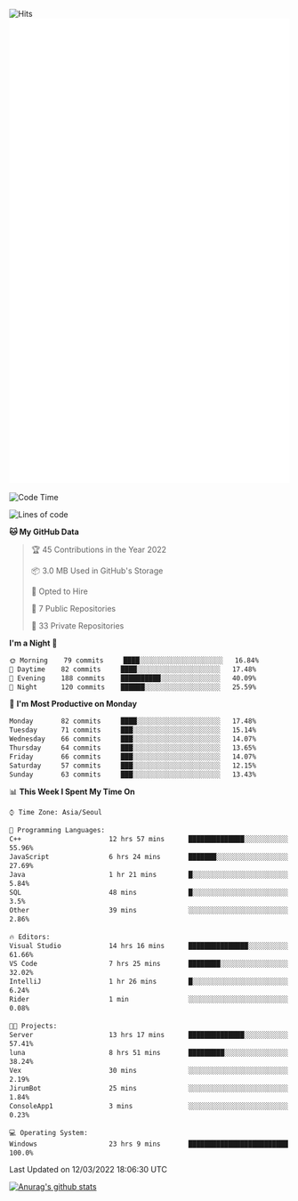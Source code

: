 ![Hits](https://hits.seeyoufarm.com/api/count/incr/badge.svg?url=https%3A%2F%2Fgithub.com%2Fkokose1234&count_bg=%2379C83D&title_bg=%23555555&icon=apple.svg&icon_color=%23E7E7E7&title=hits&edge_flat=false)
<br/>
![Metrics](https://github.com/kokose1234/kokose1234/blob/main/github-metrics.svg)

<!--START_SECTION:waka-->
![Code Time](http://img.shields.io/badge/Code%20Time-563%20hrs%2044%20mins-blue)

![Lines of code](https://img.shields.io/badge/From%20Hello%20World%20I%27ve%20Written-2%20Million%20lines%20of%20code-blue)

**🐱 My GitHub Data** 

> 🏆 45 Contributions in the Year 2022
 > 
> 📦 3.0 MB Used in GitHub's Storage 
 > 
> 💼 Opted to Hire
 > 
> 📜 7 Public Repositories 
 > 
> 🔑 33 Private Repositories  
 > 
**I'm a Night 🦉** 

```text
🌞 Morning    79 commits     ████░░░░░░░░░░░░░░░░░░░░░   16.84% 
🌆 Daytime    82 commits     ████░░░░░░░░░░░░░░░░░░░░░   17.48% 
🌃 Evening    188 commits    ██████████░░░░░░░░░░░░░░░   40.09% 
🌙 Night      120 commits    ██████░░░░░░░░░░░░░░░░░░░   25.59%

```
📅 **I'm Most Productive on Monday** 

```text
Monday       82 commits     ████░░░░░░░░░░░░░░░░░░░░░   17.48% 
Tuesday      71 commits     ███░░░░░░░░░░░░░░░░░░░░░░   15.14% 
Wednesday    66 commits     ███░░░░░░░░░░░░░░░░░░░░░░   14.07% 
Thursday     64 commits     ███░░░░░░░░░░░░░░░░░░░░░░   13.65% 
Friday       66 commits     ███░░░░░░░░░░░░░░░░░░░░░░   14.07% 
Saturday     57 commits     ███░░░░░░░░░░░░░░░░░░░░░░   12.15% 
Sunday       63 commits     ███░░░░░░░░░░░░░░░░░░░░░░   13.43%

```


📊 **This Week I Spent My Time On** 

```text
⌚︎ Time Zone: Asia/Seoul

💬 Programming Languages: 
C++                      12 hrs 57 mins      ██████████████░░░░░░░░░░░   55.96% 
JavaScript               6 hrs 24 mins       ███████░░░░░░░░░░░░░░░░░░   27.69% 
Java                     1 hr 21 mins        █░░░░░░░░░░░░░░░░░░░░░░░░   5.84% 
SQL                      48 mins             █░░░░░░░░░░░░░░░░░░░░░░░░   3.5% 
Other                    39 mins             ░░░░░░░░░░░░░░░░░░░░░░░░░   2.86%

🔥 Editors: 
Visual Studio            14 hrs 16 mins      ███████████████░░░░░░░░░░   61.66% 
VS Code                  7 hrs 25 mins       ████████░░░░░░░░░░░░░░░░░   32.02% 
IntelliJ                 1 hr 26 mins        █░░░░░░░░░░░░░░░░░░░░░░░░   6.24% 
Rider                    1 min               ░░░░░░░░░░░░░░░░░░░░░░░░░   0.08%

🐱‍💻 Projects: 
Server                   13 hrs 17 mins      ██████████████░░░░░░░░░░░   57.41% 
luna                     8 hrs 51 mins       █████████░░░░░░░░░░░░░░░░   38.24% 
Vex                      30 mins             ░░░░░░░░░░░░░░░░░░░░░░░░░   2.19% 
JirumBot                 25 mins             ░░░░░░░░░░░░░░░░░░░░░░░░░   1.84% 
ConsoleApp1              3 mins              ░░░░░░░░░░░░░░░░░░░░░░░░░   0.23%

💻 Operating System: 
Windows                  23 hrs 9 mins       █████████████████████████   100.0%

```


 Last Updated on 12/03/2022 18:06:30 UTC
<!--END_SECTION:waka-->

[![Anurag's github stats](https://github-readme-stats.vercel.app/api?username=kokose1234&theme=dracula)](https://github.com/anuraghazra/github-readme-stats)



	
